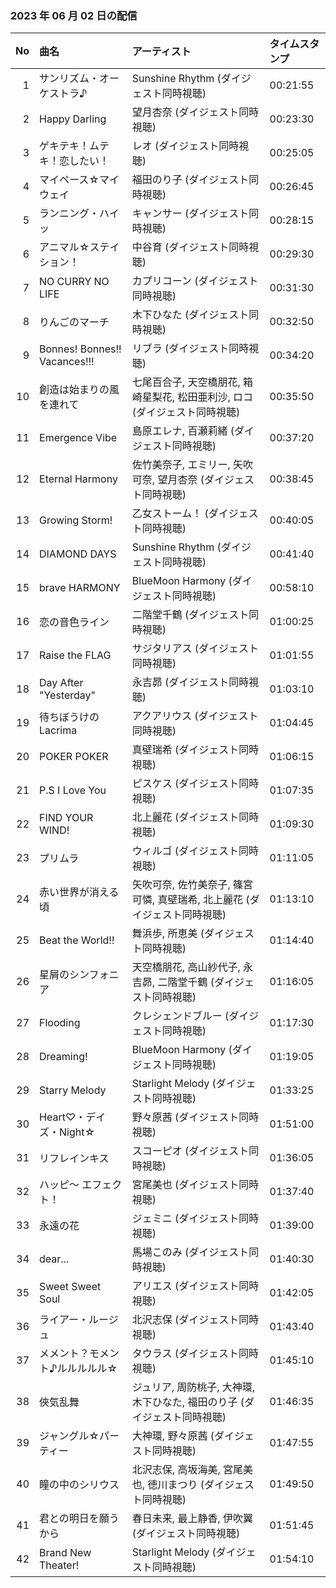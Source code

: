 ﻿### 2023 年 06 月 02 日の配信
| No | 曲名 | アーティスト | タイムスタンプ |
| --: | :-- | :-- | :-- |
| 1 | サンリズム・オーケストラ♪ | Sunshine Rhythm (ダイジェスト同時視聴) | 00:21:55 |
| 2 | Happy Darling | 望月杏奈 (ダイジェスト同時視聴) | 00:23:30 |
| 3 | ゲキテキ！ムテキ！恋したい！ | レオ (ダイジェスト同時視聴) | 00:25:05 |
| 4 | マイペース☆マイウェイ | 福田のり子 (ダイジェスト同時視聴) | 00:26:45 |
| 5 | ランニング・ハイッ | キャンサー (ダイジェスト同時視聴) | 00:28:15 |
| 6 | アニマル☆ステイション！ | 中谷育 (ダイジェスト同時視聴) | 00:29:30 |
| 7 | NO CURRY NO LIFE | カプリコーン (ダイジェスト同時視聴) | 00:31:30 |
| 8 | りんごのマーチ | 木下ひなた (ダイジェスト同時視聴) | 00:32:50 |
| 9 | Bonnes! Bonnes!! Vacances!!! | リブラ (ダイジェスト同時視聴) | 00:34:20 |
| 10 | 創造は始まりの風を連れて | 七尾百合子, 天空橋朋花, 箱崎星梨花, 松田亜利沙, ロコ (ダイジェスト同時視聴) | 00:35:50 |
| 11 | Emergence Vibe | 島原エレナ, 百瀬莉緒 (ダイジェスト同時視聴) | 00:37:20 |
| 12 | Eternal Harmony | 佐竹美奈子, エミリー, 矢吹可奈, 望月杏奈 (ダイジェスト同時視聴) | 00:38:45 |
| 13 | Growing Storm! | 乙女ストーム！ (ダイジェスト同時視聴) | 00:40:05 |
| 14 | DIAMOND DAYS | Sunshine Rhythm (ダイジェスト同時視聴) | 00:41:40 |
| 15 | brave HARMONY | BlueMoon Harmony (ダイジェスト同時視聴) | 00:58:10 |
| 16 | 恋の音色ライン | 二階堂千鶴 (ダイジェスト同時視聴) | 01:00:25 |
| 17 | Raise the FLAG | サジタリアス (ダイジェスト同時視聴) | 01:01:55 |
| 18 | Day After "Yesterday" | 永吉昴 (ダイジェスト同時視聴) | 01:03:10 |
| 19 | 待ちぼうけのLacrima | アクアリウス (ダイジェスト同時視聴) | 01:04:45 |
| 20 | POKER POKER | 真壁瑞希 (ダイジェスト同時視聴) | 01:06:15 |
| 21 | P.S I Love You | ピスケス (ダイジェスト同時視聴) | 01:07:35 |
| 22 | FIND YOUR WIND! | 北上麗花 (ダイジェスト同時視聴) | 01:09:30 |
| 23 | プリムラ | ウィルゴ (ダイジェスト同時視聴) | 01:11:05 |
| 24 | 赤い世界が消える頃 | 矢吹可奈, 佐竹美奈子, 篠宮可憐, 真壁瑞希, 北上麗花 (ダイジェスト同時視聴) | 01:13:10 |
| 25 | Beat the World!! | 舞浜歩, 所恵美 (ダイジェスト同時視聴) | 01:14:40 |
| 26 | 星屑のシンフォニア | 天空橋朋花, 高山紗代子, 永吉昴, 二階堂千鶴 (ダイジェスト同時視聴) | 01:16:05 |
| 27 | Flooding | クレシェンドブルー (ダイジェスト同時視聴) | 01:17:30 |
| 28 | Dreaming! | BlueMoon Harmony (ダイジェスト同時視聴) | 01:19:05 |
| 29 | Starry Melody | Starlight Melody (ダイジェスト同時視聴) | 01:33:25 |
| 30 | Heart♡・デイズ・Night☆ | 野々原茜 (ダイジェスト同時視聴) | 01:51:00 |
| 31 | リフレインキス | スコーピオ (ダイジェスト同時視聴) | 01:36:05 |
| 32 | ハッピ～ エフェクト！ | 宮尾美也 (ダイジェスト同時視聴) | 01:37:40 |
| 33 | 永遠の花 | ジェミニ (ダイジェスト同時視聴) | 01:39:00 |
| 34 | dear... | 馬場このみ (ダイジェスト同時視聴) | 01:40:30 |
| 35 | Sweet Sweet Soul | アリエス (ダイジェスト同時視聴) | 01:42:05 |
| 36 | ライアー・ルージュ | 北沢志保 (ダイジェスト同時視聴) | 01:43:40 |
| 37 | メメント？モメント♪ルルルルル☆ | タウラス (ダイジェスト同時視聴) | 01:45:10 |
| 38 | 俠気乱舞 | ジュリア, 周防桃子, 大神環, 木下ひなた, 福田のり子 (ダイジェスト同時視聴) | 01:46:35 |
| 39 | ジャングル☆パーティー | 大神環, 野々原茜 (ダイジェスト同時視聴) | 01:47:55 |
| 40 | 瞳の中のシリウス | 北沢志保, 高坂海美, 宮尾美也, 徳川まつり (ダイジェスト同時視聴) | 01:49:50 |
| 41 | 君との明日を願うから | 春日未来, 最上静香, 伊吹翼 (ダイジェスト同時視聴) | 01:51:45 |
| 42 | Brand New Theater! | Starlight Melody (ダイジェスト同時視聴) | 01:54:10 |
